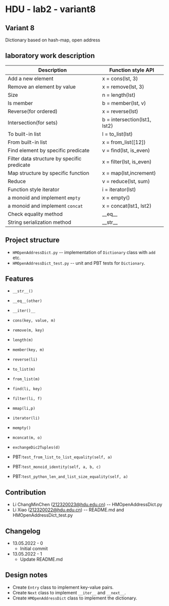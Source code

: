 # HDU - lab2 - variant8

## Variant 8

Dictionary based on hash-map, open address

## laboratory work description

| Description                                 | Function style API           |
|---------------------------------------------|------------------------------|
| Add a new element                           | x = cons(lst, 3)             |
| Remove an element by value                  | x = remove(lst, 3)           |
| Size                                        | n = length(lst)              |
| Is member                                   | b = member(lst, v)           |
| Reverse(for ordered)                        | x = reverse(lst)             |
| Intersection(for sets)                      | b = intersection(lst1, lst2) |
| To built-in list                            | l = to_list(lst)             |
| From built-in list                          | x = from_list([12])          |
| Find element by specific predicate          | v = find(lst, is_even)       |
| Filter data structure by specific predicate | x = filter(lst, is_even)     |
| Map structure by specific function          | x = map(lst,increment)       |
| Reduce                                      | v = reduce(lst, sum)         |
| Function style iterator                     | i = iterator(lst)            |
| a monoid and implement `empty`              | x = empty()                  |
| a monoid and implement `concat`             | x = concat(lst1, lst2)       |
| Check equality method                       | \_\_eq\_\_                   |
| String serialization method                 | \_\_str\_\_                  |

## Project structure

- `HMOpenAddressDict.py` -- implementation of `Dictionary` class with `add` etc.
- `HMOpenAddressDict_test.py` -- unit and PBT tests for `Dictionary`.

## Features

- `__str__()`
- `__eq__(other)`
- `__iter()__`
- `cons(key, value, m)`
- `remove(m, key)`
- `length(m)`
- `member(key, m)`
- `reverse(li)`
- `to_list(m)`
- `from_list(m)`
- `find(li, key)`
- `filter(li, f)`
- `mmap(li,p)`
- `iterator(li)`
- `mempty()`
- `mconcat(m, o)`
- `exchangeDic2Tuples(d)`

- PBT:`test_from_list_to_list_equality(self, a)`
- PBT:`test_monoid_identity(self, a, b, c)`
- PBT:`test_python_len_and_list_size_equality(self, a)`

## Contribution

- Li ChangMinChen (212320023@hdu.edu.cn) -- HMOpenAddressDict.py
- Li Xiao (212320022@hdu.edu.cn) -- README.md and HMOpenAddressDict_test.py

## Changelog

- 13.05.2022 - 0
  - Initial commit
- 13.05.2022 - 1
  - Update README.md

## Design notes

- Create `Entry` class to implement key-value pairs.
- Create `Next` class to implement `__iter__` and `__next__`.
- Create `HMOpenAddressDict` class to implement the dictionary.
